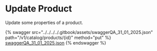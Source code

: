 # Update Product

Update some properties of a product.

{% swagger src="../../../../.gitbook/assets/swaggerQA_31_01_2025.json" path="/v1/catalog/products/{id}" method="put" %}
[swaggerQA_31_01_2025.json](../../../../.gitbook/assets/swaggerQA_31_01_2025.json)
{% endswagger %}

